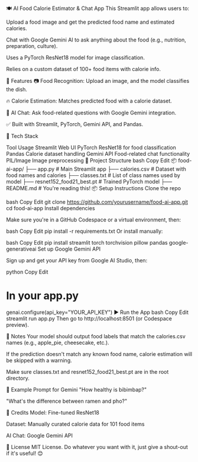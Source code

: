 🍽️ AI Food Calorie Estimator & Chat App
This Streamlit app allows users to:

Upload a food image and get the predicted food name and estimated calories.

Chat with Google Gemini AI to ask anything about the food (e.g., nutrition, preparation, culture).

Uses a PyTorch ResNet18 model for image classification.

Relies on a custom dataset of 100+ food items with calorie info.

🚀 Features
📷 Food Recognition: Upload an image, and the model classifies the dish.

🔥 Calorie Estimation: Matches predicted food with a calorie dataset.

💬 AI Chat: Ask food-related questions with Google Gemini integration.

✅ Built with Streamlit, PyTorch, Gemini API, and Pandas.

🧠 Tech Stack

Tool	Usage
Streamlit	Web UI
PyTorch	ResNet18 for food classification
Pandas	Calorie dataset handling
Gemini API	Food-related chat functionality
PIL/Image	Image preprocessing
📁 Project Structure
bash
Copy
Edit
📦 food-ai-app/
├── app.py                  # Main Streamlit app
├── calories.csv            # Dataset with food names and calories
├── classes.txt             # List of class names used by model
├── resnet152_food21_best.pt # Trained PyTorch model
├── README.md               # You're reading this!
📦 Setup Instructions
Clone the repo

bash
Copy
Edit
git clone https://github.com/yourusername/food-ai-app.git
cd food-ai-app
Install dependencies

Make sure you're in a GitHub Codespace or a virtual environment, then:

bash
Copy
Edit
pip install -r requirements.txt
Or install manually:

bash
Copy
Edit
pip install streamlit torch torchvision pillow pandas google-generativeai
Set up Google Gemini API

Sign up and get your API key from Google AI Studio, then:

python
Copy
Edit
# In your app.py
genai.configure(api_key="YOUR_API_KEY")
▶️ Run the App
bash
Copy
Edit
streamlit run app.py
Then go to http://localhost:8501 (or Codespace preview).

📌 Notes
Your model should output food labels that match the calories.csv names (e.g., apple_pie, cheesecake, etc.).

If the prediction doesn't match any known food name, calorie estimation will be skipped with a warning.

Make sure classes.txt and resnet152_food21_best.pt are in the root directory.

🔮 Example Prompt for Gemini
"How healthy is bibimbap?"

"What's the difference between ramen and pho?"

🧠 Credits
Model: Fine-tuned ResNet18

Dataset: Manually curated calorie data for 101 food items

AI Chat: Google Gemini API

📜 License
MIT License. Do whatever you want with it, just give a shout-out if it's useful! 😊
